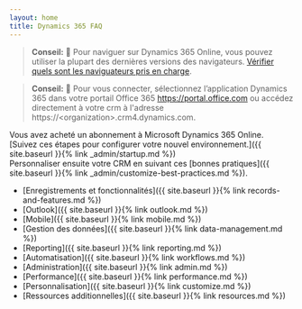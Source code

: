 ```yaml
---
layout: home
title: Dynamics 365 FAQ
---
```


> **Conseil:** 🤔 Pour naviguer sur Dynamics 365 Online, vous pouvez utiliser
la plupart des dernières versions des navigateurs. [Vérifier quels sont les naviguateurs
pris en charge](https://technet.microsoft.com/fr-fr/library/dn531055.aspx).

> **Conseil:** 🤔 Pour vous connecter, sélectionnez l’application Dynamics 365 dans votre
portail Office 365 <https://portal.office.com> ou accédez directement à votre crm
à l'adresse https://\<organization\>.crm4.dynamics.com.

Vous avez acheté un abonnement à Microsoft Dynamics 365 Online.
[Suivez ces étapes pour configurer votre nouvel environnement.]({{ site.baseurl }}{% link _admin/startup.md %})  
Personnaliser ensuite votre CRM en suivant ces [bonnes pratiques]({{ site.baseurl }}{% link _admin/customize-best-practices.md %}).

* [Enregistrements et fonctionnalités]({{ site.baseurl }}{% link records-and-features.md %})
* [Outlook]({{ site.baseurl }}{% link outlook.md %})
* [Mobile]({{ site.baseurl }}{% link mobile.md %})
* [Gestion des données]({{ site.baseurl }}{% link data-management.md %})
* [Reporting]({{ site.baseurl }}{% link reporting.md %})
* [Automatisation]({{ site.baseurl }}{% link workflows.md %})
* [Administration]({{ site.baseurl }}{% link admin.md %})
* [Performance]({{ site.baseurl }}{% link performance.md %})
* [Personnalisation]({{ site.baseurl }}{% link customize.md %})
* [Ressources additionnelles]({{ site.baseurl }}{% link resources.md %})
